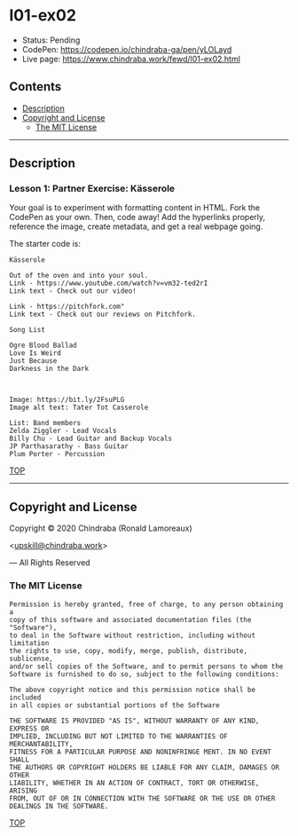 # l01-ex02

-  Status: Pending
-  CodePen: <https://codepen.io/chindraba-ga/pen/yLOLayd>
-  Live page: <https://www.chindraba.work/fewd/l01-ex02.html>

## Contents

-  [Description](#description)
-  [Copyright and License](#copyright-and-license)
   -  [The MIT License](#the-mit-license)

---
## Description

### Lesson 1: Partner Exercise: Kässerole

Your goal is to experiment with formatting content in HTML. Fork the CodePen as your own. Then, code away! Add the hyperlinks properly, reference the image, create metadata, and get a real webpage going.

The starter code is:

    Kässerole

    Out of the oven and into your soul.
    Link - https://www.youtube.com/watch?v=vm32-ted2rI
    Link text - Check out our video!

    Link - https://pitchfork.com"
    Link text - Check out our reviews on Pitchfork.

    Song List

    Ogre Blood Ballad
    Love Is Weird
    Just Because
    Darkness in the Dark



    Image: https://bit.ly/2FsuPLG
    Image alt text: Tater Tot Casserole

    List: Band members
    Zelda Ziggler - Lead Vocals
    Billy Chu - Lead Guitar and Backup Vocals
    JP Parthasarathy - Bass Guitar
    Plum Porter - Percussion

[TOP](#contents)

---
## Copyright and License

Copyright © 2020  Chindraba (Ronald Lamoreaux)

<[upskill@chindraba.work](mailto:upskill@chindraba.work?subject='l01-ex02')>

— All Rights Reserved

### The MIT License
    
    Permission is hereby granted, free of charge, to any person obtaining a
    copy of this software and associated documentation files (the "Software"),
    to deal in the Software without restriction, including without limitation
    the rights to use, copy, modify, merge, publish, distribute, sublicense,
    and/or sell copies of the Software, and to permit persons to whom the
    Software is furnished to do so, subject to the following conditions:

    The above copyright notice and this permission notice shall be included
    in all copies or substantial portions of the Software

    THE SOFTWARE IS PROVIDED "AS IS", WITHOUT WARRANTY OF ANY KIND, EXPRESS OR
    IMPLIED, INCLUDING BUT NOT LIMITED TO THE WARRANTIES OF MERCHANTABILITY,
    FITNESS FOR A PARTICULAR PURPOSE AND NONINFRINGE MENT. IN NO EVENT SHALL
    THE AUTHORS OR COPYRIGHT HOLDERS BE LIABLE FOR ANY CLAIM, DAMAGES OR OTHER
    LIABILITY, WHETHER IN AN ACTION OF CONTRACT, TORT OR OTHERWISE, ARISING
    FROM, OUT OF OR IN CONNECTION WITH THE SOFTWARE OR THE USE OR OTHER
    DEALINGS IN THE SOFTWARE.

[TOP](#contents)
